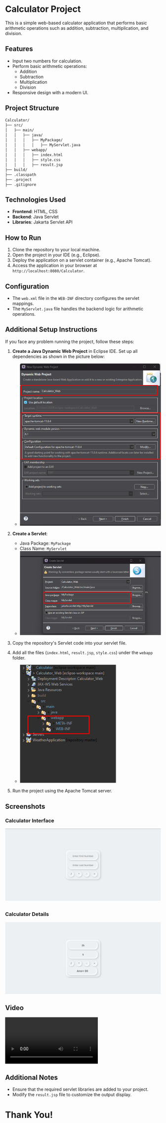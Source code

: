 # Calculator Project

This is a simple web-based calculator application that performs basic arithmetic operations such as addition, subtraction, multiplication, and division.

## Features

- Input two numbers for calculation.
- Perform basic arithmetic operations:
  - Addition
  - Subtraction
  - Multiplication
  - Division
- Responsive design with a modern UI.

## Project Structure

```
Calculator/
├── src/
│   ├── main/
│   │   ├── java/
│   │   │   ├── MyPackage/
│   │   │   │   ├── MyServlet.java
│   │   ├── webapp/
│   │   │   ├── index.html
│   │   │   ├── style.css
│   │   │   ├── result.jsp
├── build/
├── .classpath
├── .project
├── .gitignore
```

## Technologies Used

- **Frontend**: HTML, CSS
- **Backend**: Java Servlet
- **Libraries**: Jakarta Servlet API

## How to Run

1. Clone the repository to your local machine.
2. Open the project in your IDE (e.g., Eclipse).
3. Deploy the application on a servlet container (e.g., Apache Tomcat).
4. Access the application in your browser at `http://localhost:8080/Calculator`.

## Configuration

- The `web.xml` file in the `WEB-INF` directory configures the servlet mappings.
- The `MyServlet.java` file handles the backend logic for arithmetic operations.


## Additional Setup Instructions

If you face any problem running the project, follow these steps:

1. **Create a Java Dynamic Web Project** in Eclipse IDE. Set up all dependencies as shown in the picture below:
   - ![Picture 1](src/main/webapp/images/Picture1.png)

2. **Create a Servlet**:
   - Java Package: `MyPackage`
   - Class Name: `MyServlet`
   - ![Picture 2](src/main/webapp/images/Picture2.png)

3. Copy the repository's Servlet code into your servlet file.

4. Add all the files (`index.html`, `result.jsp`, `style.css`) under the `webapp` folder. 
   - ![Picture 3](src/main/webapp/images/Picture3.png)

5. Run the project using the Apache Tomcat server.

## Screenshots

### Calculator Interface
![Calculator Interface](src/main/webapp/images/Homepage.png)
##
### Calculator Details
![Calculator Details](src/main/webapp/images/Calculator.png)

## Video

![Video](src/main/webapp/images/Calculator.mkv)

## Additional Notes

- Ensure that the required servlet libraries are added to your project.
- Modify the `result.jsp` file to customize the output display.

# Thank You!

